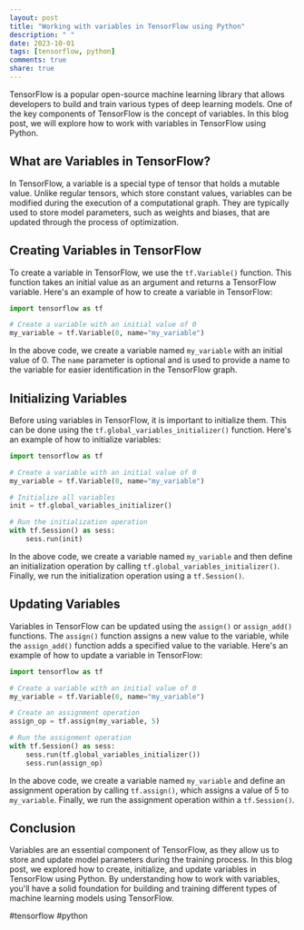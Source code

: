 ```yaml
---
layout: post
title: "Working with variables in TensorFlow using Python"
description: " "
date: 2023-10-01
tags: [tensorflow, python]
comments: true
share: true
---
```


TensorFlow is a popular open-source machine learning library that allows developers to build and train various types of deep learning models. One of the key components of TensorFlow is the concept of variables. In this blog post, we will explore how to work with variables in TensorFlow using Python.

## What are Variables in TensorFlow?

In TensorFlow, a variable is a special type of tensor that holds a mutable value. Unlike regular tensors, which store constant values, variables can be modified during the execution of a computational graph. They are typically used to store model parameters, such as weights and biases, that are updated through the process of optimization.

## Creating Variables in TensorFlow

To create a variable in TensorFlow, we use the `tf.Variable()` function. This function takes an initial value as an argument and returns a TensorFlow variable. Here's an example of how to create a variable in TensorFlow:

```python
import tensorflow as tf

# Create a variable with an initial value of 0
my_variable = tf.Variable(0, name="my_variable")
```

In the above code, we create a variable named `my_variable` with an initial value of 0. The `name` parameter is optional and is used to provide a name to the variable for easier identification in the TensorFlow graph.

## Initializing Variables

Before using variables in TensorFlow, it is important to initialize them. This can be done using the `tf.global_variables_initializer()` function. Here's an example of how to initialize variables:

```python
import tensorflow as tf

# Create a variable with an initial value of 0
my_variable = tf.Variable(0, name="my_variable")

# Initialize all variables
init = tf.global_variables_initializer()

# Run the initialization operation
with tf.Session() as sess:
    sess.run(init)
```

In the above code, we create a variable named `my_variable` and then define an initialization operation by calling `tf.global_variables_initializer()`. Finally, we run the initialization operation using a `tf.Session()`.

## Updating Variables

Variables in TensorFlow can be updated using the `assign()` or `assign_add()` functions. The `assign()` function assigns a new value to the variable, while the `assign_add()` function adds a specified value to the variable. Here's an example of how to update a variable in TensorFlow:

```python
import tensorflow as tf

# Create a variable with an initial value of 0
my_variable = tf.Variable(0, name="my_variable")

# Create an assignment operation
assign_op = tf.assign(my_variable, 5)

# Run the assignment operation
with tf.Session() as sess:
    sess.run(tf.global_variables_initializer())
    sess.run(assign_op)
```

In the above code, we create a variable named `my_variable` and define an assignment operation by calling `tf.assign()`, which assigns a value of 5 to `my_variable`. Finally, we run the assignment operation within a `tf.Session()`.

## Conclusion

Variables are an essential component of TensorFlow, as they allow us to store and update model parameters during the training process. In this blog post, we explored how to create, initialize, and update variables in TensorFlow using Python. By understanding how to work with variables, you'll have a solid foundation for building and training different types of machine learning models using TensorFlow.

#tensorflow #python